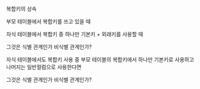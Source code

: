 복합키의 상속

부모 테이블에서 복합키를 쓰고 있을 때

자식 테이블에서 복합키 중 하나만 기본키 + 외래키를 사용할 때

그것은 식별 관계인가 비식별 관계인가?

자식 테이블에서도 복합키 사용 중 부모 테이블의 복합키에서 하나만 기본키로 사용하고 나머지는 일반컬럼으로 사용한다면

그것은 식별 관계인가 비식별 관계인가?